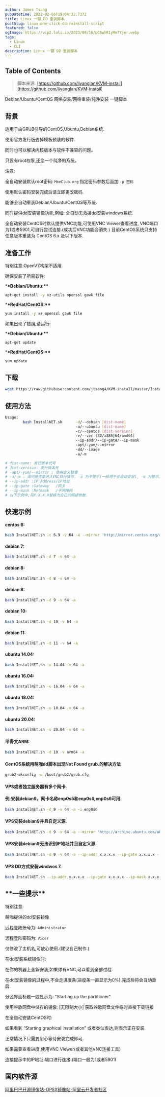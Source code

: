 ```yaml
---
author: James Tsang
pubDatetime: 2022-02-06T19:04:32.737Z
title: Linux 一键 DD 重装脚本
postSlug: linux-one-click-dd-reinstall-script
featured: false
ogImage: https://vip2.loli.io/2023/09/16/pC6whR1yMm7Yjer.webp
tags:
  - Linux
  - CLI
description: Linux 一键 DD 重装脚本
---
```


## Table of Contents

> 脚本来源: [https://github.com/liyanglan/KVM-install](https://github.com/liyanglan/KVM-install)

Debian/Ubuntu/CentOS 网络安装/网络重装/纯净安装 一键脚本

## 背景

适用于由GRUB引导的CentOS,Ubuntu,Debian系统.

使用官方发行版去掉模板预装的软件.

同时也可以解决内核版本与软件不兼容的问题。

只要有root权限,还您一个纯净的系统。

注意:

全自动安装默认root密码: `MoeClub.org` 指定密码参数后面加 `-p 密码`

使用默认密码安装完成后请立即更改密码.

能够全自动重装Debian/Ubuntu/CentOS等系统.

同时提供dd安装镜像功能,例如: 全自动无救援dd安装windows系统.

全自动安装CentOS时默认提供VNC功能,可使用VNC Viewer查看进度, VNC端口为1或者5901,可自行尝试连接.(成功后VNC功能会消失.) 目前CentOS系统只支持任意版本重装为 CentOS 6.x 及以下版本.

## 准备工作

特别注意:OpenVZ构架不适用.

确保安装了所需软件:

\***\*Debian/Ubuntu:\*\***

```bash
apt-get install -y xz-utils openssl gawk file
```

\***\*RedHat/CentOS:\*\***

```bash
yum install -y xz openssl gawk file
```

如果出现了错误,请运行:

\***\*Debian/Ubuntu:\*\***

```bash
apt-get update
```

\***\*RedHat/CentOS:\*\***

```bash
yum update
```

## 下载

```bash
wget https://raw.githubusercontent.com/jtsang4/KVM-install/master/InstallNET.sh
```

## 使用方法

```bash
Usage:
        bash InstallNET.sh      -d/--debian [dist-name]
                                -u/--ubuntu [dist-name]
                                -c/--centos [dist-version]
                                -v/--ver [32/i386|64/amd64]
                                --ip-addr/--ip-gate/--ip-mask
                                -apt/-yum/--mirror
                                -dd/--image
                                -a/-m

# dist-name: 发行版本代号
# dist-version: 发行版本号
# -apt/-yum/--mirror : 使用定义镜像
# -a/-m : 询问是否能进入VNC自行操作. -a 为不提示(一般用于全自动安装), -m 为提示.
# --ip-addr :IP Address/IP地址
# --ip-gate :Gateway   /网关
# --ip-mask :Netmask   /子网掩码
# 以下示例中,将X.X.X.X替换为自己的网络参数.
```

## 快速示例

#### **centos 6:**

```bash
bash InstallNET.sh -c 6.9 -v 64 -a --mirror 'http://mirror.centos.org/centos'
```

#### **debian 7:**

```bash
bash InstallNET.sh -d 7 -v 64 -a
```

#### **debian 8:**

```bash
bash InstallNET.sh -d 8 -v 64 -a
```

#### **debian 9:**

```bash
bash InstallNET.sh -d 9 -v 64 -a
```

#### **debian 10:**

```bash
bash InstallNET.sh -d 10 -v 64 -a
```

#### **debian 11:**

```bash
bash InstallNET.sh -d 11 -v 64 -a
```

#### **ubuntu 14.04:**

```bash
bash InstallNET.sh -u 14.04 -v 64 -a
```

#### **ubuntu 16.04:**

```bash
bash InstallNET.sh -u 16.04 -v 64 -a
```

#### **ubuntu 18.04:**

```bash
bash InstallNET.sh -u 18.04 -v 64 -a
```

#### **ubuntu 20.04:**

```bash
bash InstallNET.sh -u 20.04 -v 64 -a
```

#### **甲骨文ARM:**

```bash
bash InstallNET.sh -d 10 -v arm64 -a
```

#### **CentOS系统用萌咖dd脚本出现Not Found grub.的解决方法**

```bash
grub2-mkconfig -o /boot/grub2/grub.cfg
```

#### **VPS或者独立服务器有多个网卡.**

#### **例:安装debian9，网卡名称enp0s5和enp0s6,enp0s6可用.**

```bash
bash InstallNET.sh -d 9 -v 64 -a -i enp0s6
```

#### **VPS安装debian9并且自定义源.**

```bash
bash InstallNET.sh -d 9 -v 64 -a --mirror 'http://archive.ubuntu.com/ubuntu'
```

#### **VPS安装debian9无法识别IP地址并且自定义源.**

```bash
bash InstallNET.sh -d 9 -v 64 -a --ip-addr x.x.x.x --ip-gate x.x.x.x --ip-mask x.x.x.x  --mirror 'http://archive.ubuntu.com/ubuntu'
```

#### **VPS DD方式安装windwos 7.**

```bash
bash InstallNET.sh --ip-addr x.x.x.x --ip-gate x.x.x.x --ip-mask x.x.x.x -dd 'https://moeclub.org/get-win7embx86-auto'
```

## \***\*一些提示\*\***

特别注意:

萌咖提供的dd安装镜像

远程登陆账号为: `Administrator`

远程登陆密码为: `Vicer`

仅修改了主机名,可放心使用.(建议自己制作.)

在dd安装系统镜像时:

在你的机器上全新安装,如果你有VNC,可以看到全部过程.

在dd安装镜像的过程中,不会走进度条(进度条一直显示为0%).完成后将会自动重启.

分区界面标题一般显示为: “Starting up the partitioner“

使用谷歌网盘中储存的镜像: [无限制大小] 获取谷歌网盘文件临时直接下载链接

在全自动安装CentOS时:

如果看到 “Starting graphical installation” 或者类似表达,则表示正在安装.

正常情况下只需要耐心等待安装完成即可.

如果需要查看进度,使用VNC Viewer(或者其他VNC连接工具)

连接提示中的IP地址:端口进行连接.(端口一般为1或者5901)

## 国内软件源

[阿里巴巴开源镜像站-OPSX镜像站-阿里云开发者社区](https://developer.aliyun.com/mirror/)
